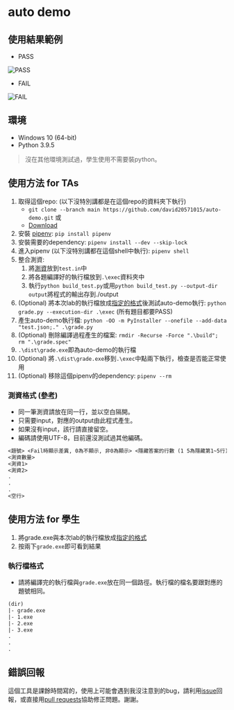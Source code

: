 # auto demo

## 使用結果範例

* PASS

![PASS](https://i.imgur.com/6bCuMxV.png)

* FAIL
  
![FAIL](https://i.imgur.com/IsCu2Qj.png)

## 環境

* Windows 10 (64-bit)
* Python 3.9.5

> 沒在其他環境測試過，學生使用不需要裝python。

## 使用方法 for TAs

1. 取得這個repo: (以下沒特別講都是在這個repo的資料夾下執行)
   * `git clone --branch main https://github.com/david20571015/auto-demo.git` 或
   * [Download](https://github.com/david20571015/auto-demo/archive/refs/heads/main.zip)
2. 安裝 [pipenv](https://pypi.org/project/pipenv/): `pip install pipenv`
3. 安裝需要的dependency: `pipenv install --dev --skip-lock`
4. 進入pipenv (以下沒特別講都在這個shell中執行): `pipenv shell`
5. 整合測資:
   1. 將[測資](https://github.com/david20571015/auto-demo#%E6%B8%AC%E8%B3%87%E6%A0%BC%E5%BC%8F-%E5%8F%83%E8%80%83)放到`test.in`中
   2. 將各題編譯好的執行檔放到`.\exec`資料夾中
   3. 執行`python build_test.py`或用`python build_test.py --output-dir output`將程式的輸出存到./output
6. (Optional) 將本次lab的執行檔放成[指定的格式](https://github.com/david20571015/auto-demo#%E5%9F%B7%E8%A1%8C%E6%AA%94%E6%A0%BC%E5%BC%8F)後測試auto-demo執行: `python grade.py --execution-dir .\exec` (所有題目都要PASS)
7. 產生auto-demo執行檔: `python -OO -m PyInstaller --onefile --add-data "test.json;." .\grade.py`
8. (Optional) 刪除編譯過程產生的檔案: `rmdir -Recurse -Force ".\build"; rm ".\grade.spec"`
9. `.\dist\grade.exe`即為auto-demo的執行檔
10. (Optional) 將`.\dist\grade.exe`移到`.\exec`中點兩下執行，檢查是否能正常使用
11. (Optional) 移除這個pipenv的dependency: `pipenv --rm`

### 測資格式 ([參考](https://github.com/david20571015/auto-demo/blob/main/test.in))

* 同一筆測資請放在同一行，並以空白隔開。
* 只需要input，對應的output由此程式產生。
* 如果沒有input，該行請直接留空。
* 編碼請使用UTF-8，目前還沒測試過其他編碼。

```txt
<題號> <Fail時顯示差異, 0為不顯示, 非0為顯示> <隱藏答案的行數 (1 5為隱藏第1~5行)>
<測資數量>
<測資1>
<測資2>
.
.
.
<空行>
```

## 使用方法 for 學生

1. 將grade.exe與本次lab的執行檔放成[指定的格式](https://github.com/david20571015/auto-demo#%E5%9F%B7%E8%A1%8C%E6%AA%94%E6%A0%BC%E5%BC%8F)
2. 按兩下`grade.exe`即可看到結果

### 執行檔格式

* 請將編譯完的執行檔與`grade.exe`放在同一個路徑。執行檔的檔名要跟對應的題號相同。

```txt
(dir)
|- grade.exe
|- 1.exe
|- 2.exe
|- 3.exe
.
.
.
```

## 錯誤回報

這個工具是課餘時間寫的，使用上可能會遇到我沒注意到的bug，請利用[issue](https://github.com/david20571015/auto-demo/issues)回報，或直接用[pull requests](https://github.com/david20571015/auto-demo/pulls)協助修正問題。謝謝。
